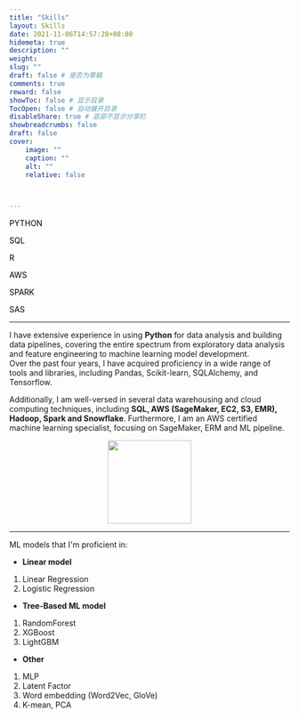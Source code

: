 ```yaml
---
title: "Skills"
layout: Skills
date: 2021-11-06T14:57:28+08:00
hidemeta: true
description: ""
weight:
slug: ""
draft: false # 是否为草稿
comments: true
reward: false
showToc: false # 显示目录
TocOpen: false # 自动展开目录
disableShare: true # 底部不显示分享栏
showbreadcrumbs: false
draft: false
cover:
    image: ""
    caption: ""
    alt: ""
    relative: false



---
```




<!DOCTYPE html>
<html lang="en">
<head>
  <meta charset="UTF-8">
  <title>Centered Skill Bars</title>
  <link rel="stylesheet" href="newstyle.css">
  <style>
    .container {
      margin: 0 auto;
      max-width: 600px;
    }
  </style>
</head>
<body>
  <div class="container">
    <div class="skill-bars">
      <div class="bar">
        <div class="info">
          <span><p style="color: black;">PYTHON</p></span>
        </div>
        <div class="progress-line python">
          <span></span>
        </div>
      </div>
      <div class="bar">
        <div class="info">
          <span><p style="color: black;">SQL</p></span>
        </div>
        <div class="progress-line sql">
          <span></span>
        </div>
      </div>
      <div class="bar">
        <div class="info">
          <span><p style="color: black;">R</p></span>
        </div>
        <div class="progress-line r">
          <span></span>
        </div>
      </div>
      <div class="bar">
        <div class="info">
          <span><p style="color: black;">AWS</p></span>
        </div>
        <div class="progress-line aws">
          <span></span>
        </div>
      </div>
      <div class="bar">
        <div class="info">
          <span><p style="color: black;">SPARK</p></span>
        </div>
        <div class="progress-line spark">
          <span></span>
        </div>
      </div>
      <div class="bar">
        <div class="info">
          <span><p style="color: black;">SAS</p></span>
        </div>
        <div class="progress-line sas">
          <span></span>
        </div>
      </div>
    </div>
  </div>
</body>
</html>

---

I have extensive experience in using **Python** for data analysis and building data pipelines, covering the entire spectrum from exploratory data analysis and feature engineering to machine learning model development.\
 Over the past four years, I have acquired proficiency in a wide range of tools and libraries, including Pandas, Scikit-learn, SQLAlchemy, and Tensorflow.

Additionally, I am well-versed in several data warehousing and cloud computing techniques, including **SQL, AWS (SageMaker, EC2, S3, EMR), Hadoop, Spark and Snowflake**. Furthermore, I am an AWS certified machine learning specialist, focusing on SageMaker, ERM and ML pipeline. 

<div style="text-align: center;">
  <img src="/skills/aws.png" alt="" width="150" height="150" style="display: block; margin: auto;">
</div>

---


ML models that I'm proficient in:
- **Linear model**
1. Linear Regression
2. Logistic Regression

- **Tree-Based ML model**
1. RandomForest
2. XGBoost
3. LightGBM

- **Other**
1. MLP
2. Latent Factor
3. Word embedding (Word2Vec, GloVe)
4. K-mean, PCA

